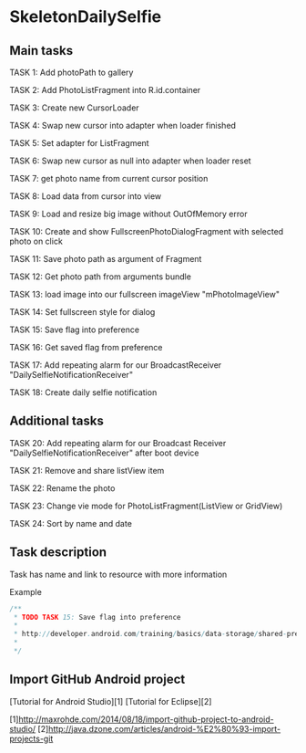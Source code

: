 SkeletonDailySelfie
========

Main tasks
--------

TASK 1: Add photoPath to gallery

TASK 2: Add PhotoListFragment into R.id.container

TASK 3: Create new CursorLoader

TASK 4: Swap new cursor into adapter when loader finished

TASK 5: Set adapter for ListFragment

TASK 6: Swap new cursor as null into adapter when loader reset

TASK 7: get photo name from current cursor position

TASK 8: Load data from cursor into view

TASK 9: Load and resize big image without OutOfMemory error

TASK 10: Create and show FullscreenPhotoDialogFragment with selected photo on click

TASK 11: Save photo path as argument of Fragment

TASK 12: Get photo path from arguments bundle

TASK 13: load image into our fullscreen imageView "mPhotoImageView"

TASK 14: Set fullscreen style for dialog

TASK 15: Save flag into preference

TASK 16: Get saved flag from preference

TASK 17: Add repeating alarm for our BroadcastReceiver "DailySelfieNotificationReceiver"

TASK 18: Create daily selfie notification

Additional tasks
--------

TASK 20: Add repeating alarm for our Broadcast Receiver  "DailySelfieNotificationReceiver" after boot device

TASK 21: Remove and share listView item

TASK 22: Rename the photo

TASK 23: Change vie mode for PhotoListFragment(ListView or GridView)

TASK 24: Sort by name and date

Task description
--------

Task has name and link to resource with more information

Example

```java
/**
 * TODO TASK 15: Save flag into preference
 *
 * http://developer.android.com/training/basics/data-storage/shared-preferences.html
 *
 */
```

Import GitHub Android project
--------

[Tutorial for Android Studio][1]
[Tutorial for Eclipse][2]

[1]http://maxrohde.com/2014/08/18/import-github-project-to-android-studio/
[2]http://java.dzone.com/articles/android-%E2%80%93-import-projects-git